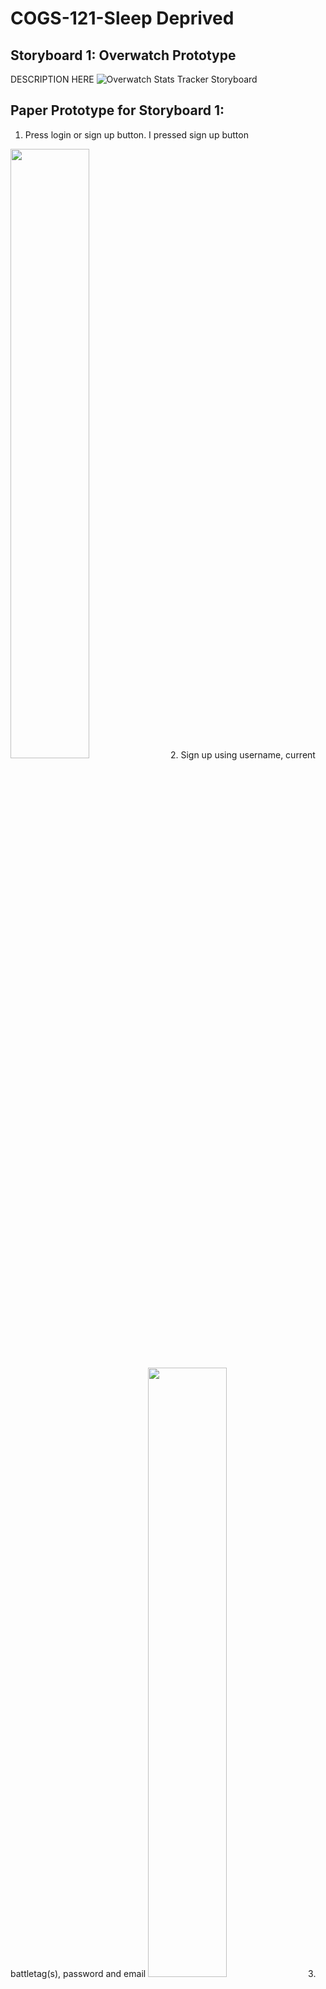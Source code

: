 # COGS-121-Sleep Deprived
## Storyboard 1: Overwatch Prototype
DESCRIPTION HERE
![Overwatch Stats Tracker Storyboard](https://raw.githubusercontent.com/matt-ewho/COGS-121-Sleep-Deprived/master/images/ow-storyboard.JPG) <!-- .element height="50%" width="50%" -->

## Paper Prototype for Storyboard 1:
1. Press login or sign up button. I pressed sign up button
<img src="https://raw.githubusercontent.com/matt-ewho/COGS-121-Sleep-Deprived/master/images/Paper%20Prototype%20-%20OW/ow_pp_step01.jpg" height="50%" width="50%">
2. Sign up using username, current battletag(s), password and email
<img src="https://raw.githubusercontent.com/matt-ewho/COGS-121-Sleep-Deprived/master/images/Paper%20Prototype%20-%20OW/ow_pp_step02.jpg" height="50%" width="50%">
3. Login using existing account data
<img src="https://raw.githubusercontent.com/matt-ewho/COGS-121-Sleep-Deprived/master/images/Paper%20Prototype%20-%20OW/ow_pp_step03.jpg" height="50%" width="50%">
4. Home screen displays username with owned battletags, each battletag has short stat summary for the past week.
<img src="https://raw.githubusercontent.com/matt-ewho/COGS-121-Sleep-Deprived/master/images/Paper%20Prototype%20-%20OW/ow_pp_step04.jpg" height="50%" width="50%">
5. Press “more players” to view more Overwatch players
<img src="https://raw.githubusercontent.com/matt-ewho/COGS-121-Sleep-Deprived/master/images/Paper%20Prototype%20-%20OW/ow_pp_step05.jpg" height="50%" width="50%">
6. This user is currently following three other battletags
<img src="https://raw.githubusercontent.com/matt-ewho/COGS-121-Sleep-Deprived/master/images/Paper%20Prototype%20-%20OW/ow_pp_step06.jpg" height="50%" width="50%">
7. You can explore top users in your area
<img src="https://raw.githubusercontent.com/matt-ewho/COGS-121-Sleep-Deprived/master/images/Paper%20Prototype%20-%20OW/ow_pp_step07.jpg" height="50%" width="50%">
8. You can explore top users who also use your mains
<img src="https://raw.githubusercontent.com/matt-ewho/COGS-121-Sleep-Deprived/master/images/Paper%20Prototype%20-%20OW/ow_pp_step08.jpg" height="50%" width="50%">
9. I click on Taimou
<img src="https://raw.githubusercontent.com/matt-ewho/COGS-121-Sleep-Deprived/master/images/Paper%20Prototype%20-%20OW/ow_pp_step09.jpg" height="50%" width="50%">
10. This is Taimou’s page, which shows their battletag, mains, stats, and seasonal progression
<img src="https://raw.githubusercontent.com/matt-ewho/COGS-121-Sleep-Deprived/master/images/Paper%20Prototype%20-%20OW/ow_pp_step10.jpg" height="50%" width="50%">
11. I like Taimou so I will favorite/follow their battletag
<img src="https://raw.githubusercontent.com/matt-ewho/COGS-121-Sleep-Deprived/master/images/Paper%20Prototype%20-%20OW/ow_pp_step11.jpg" height="50%" width="50%">
12. Now Taimou will appear in my “following” page
<img src="https://raw.githubusercontent.com/matt-ewho/COGS-121-Sleep-Deprived/master/images/Paper%20Prototype%20-%20OW/ow_pp_step12.jpg" height="50%" width="50%">
13. Back on the home page, I will click the “OWL” button to view Overwatch League players and schedule
<img src="https://raw.githubusercontent.com/matt-ewho/COGS-121-Sleep-Deprived/master/images/Paper%20Prototype%20-%20OW/ow_pp_step13.jpg" height="50%" width="50%">
14. OWL page displays featured pro accounts and their rank progression over the season. Also displays upcoming OWL games and tournaments
<img src="https://raw.githubusercontent.com/matt-ewho/COGS-121-Sleep-Deprived/master/images/Paper%20Prototype%20-%20OW/ow_pp_step14.jpg" height="50%" width="50%">
15. Back at home page, I press “change mains”
<img src="https://raw.githubusercontent.com/matt-ewho/COGS-121-Sleep-Deprived/master/images/Paper%20Prototype%20-%20OW/ow_pp_step15.jpg" height="50%" width="50%">
16. This page displays current mains, which is automatically filled by play time. However, a user can manually change their mains (for example, if they want to start playing a new hero exclusively)
<img src="https://raw.githubusercontent.com/matt-ewho/COGS-121-Sleep-Deprived/master/images/Paper%20Prototype%20-%20OW/ow_pp_step16.jpg" height="50%" width="50%">
17. Back at home page, I press “settings”
<img src="https://raw.githubusercontent.com/matt-ewho/COGS-121-Sleep-Deprived/master/images/Paper%20Prototype%20-%20OW/ow_pp_step17.jpg" height="50%" width="50%">
18. On the settings page, I can change notifications, frequency and sound of the notifications.
<img src="https://raw.githubusercontent.com/matt-ewho/COGS-121-Sleep-Deprived/master/images/Paper%20Prototype%20-%20OW/ow_pp_step18.jpg" height="50%" width="50%">

## Storyboard 2: Netflix Prototype
This prototype is related to tracking productivity and distractions and utilizing that data to create a real-time, visual representation of time usage. The storyboard depicts a young student who starts to work on his assignment; he takes a short Netflix break and realizes that he spent more time watching than working. Using the prototype app, he is able to see (via a bar) how much time he has actually spent working vs. playing. In the end, he uses this information to decide how much to "play" when he is done with his work.
![Should I really be watching Netflix right now? Storyboard](https://raw.githubusercontent.com/matt-ewho/COGS-121-Sleep-Deprived/master/images/should_i_really_be_watching_netflix_storyboard.jpg)


## Paper Prototype for Should I Really be Watching Netflix Right Now?
1. In the log in page, user gets to enter by logging in.
<img src="https://raw.githubusercontent.com/matt-ewho/COGS-121-Sleep-Deprived/master/images/Paper%20Prototype%20-%20netflix/netflix_pp_step1.JPG" height="50%" width="50%">
2. User is able to connect their account through their Google account. And once a personal account is established, the site can track the user's browsing activities.
<img src="https://raw.githubusercontent.com/matt-ewho/COGS-121-Sleep-Deprived/master/images/Paper%20Prototype%20-%20netflix/netflix_pp_step2.JPG" height="50%" width="50%">
3. Once the user has logged in, the site will display a progress bar. The unit for the progress bar is the amount of time user has been active on a particular webpage for the past hour. If the progress bar is over 50%, user will receive the display or notification that they should be watching Netflix. In the example, the user has spent less than 50% of their time on being productive in the past hour and therefore the site is discouraging the user from watching Netflix.
<img src="https://raw.githubusercontent.com/matt-ewho/COGS-121-Sleep-Deprived/master/images/Paper%20Prototype%20-%20netflix/netflix_pp_step3.JPG" height="50%" width="50%">
4. User is able to select the timeframe where the progress bar checks the amount of time the user is utilizing their Internet for productivity.
<img  src="https://raw.githubusercontent.com/matt-ewho/COGS-121-Sleep-Deprived/master/images/Paper%20Prototype%20-%20netflix/netflix_pp_step4.JPG" height="50%" width="50%">
5. Even though the user hasn't been productive for the past hour, the user is productive in a 24 hours timeframe. Therefore, the site is encouraging the user to watch Netflix.  
<img src="https://raw.githubusercontent.com/matt-ewho/COGS-121-Sleep-Deprived/master/images/Paper%20Prototype%20-%20netflix/netflix_pp_step5.JPG" height="50%" width="50%">
